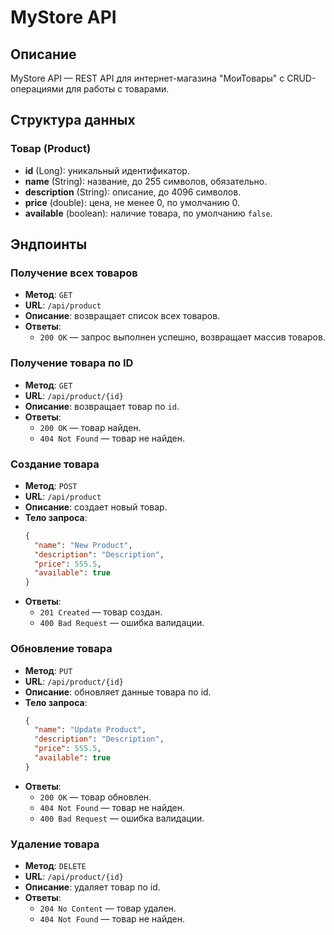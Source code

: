 # MyStore API

## Описание
MyStore API — REST API для интернет-магазина "МоиТовары" с CRUD-операциями для работы с товарами.

## Структура данных
### Товар (Product)
- **id** (Long): уникальный идентификатор.
- **name** (String): название, до 255 символов, обязательно.
- **description** (String): описание, до 4096 символов.
- **price** (double): цена, не менее 0, по умолчанию 0.
- **available** (boolean): наличие товара, по умолчанию `false`.

## Эндпоинты

### Получение всех товаров
- **Метод**: `GET`
- **URL**: `/api/product`
- **Описание**: возвращает список всех товаров.
- **Ответы**:
    - `200 OK` — запрос выполнен успешно, возвращает массив товаров.

### Получение товара по ID
- **Метод**: `GET`
- **URL**: `/api/product/{id}`
- **Описание**: возвращает товар по `id`.
- **Ответы**:
    - `200 OK` — товар найден.
    - `404 Not Found` — товар не найден.

### Создание товара
- **Метод**: `POST`
- **URL**: `/api/product`
- **Описание**: создает новый товар.
- **Тело запроса**:
  ```json
  {
    "name": "New Product",
    "description": "Description",
    "price": 555.5,
    "available": true
  }
  ```
- **Ответы**:
  - `201 Created` — товар создан.
  - `400 Bad Request` — ошибка валидации.

### Обновление товара
- **Метод**: `PUT`
- **URL**: `/api/product/{id}`
- **Описание**: обновляет данные товара по id.
- **Тело запроса**:
  ```json
  {
    "name": "Update Product",
    "description": "Description",
    "price": 555.5,
    "available": true
  }
  ```
- **Ответы**:
  - `200 OK` — товар обновлен.
  - `404 Not Found` — товар не найден.
  - `400 Bad Request` — ошибка валидации.

### Удаление товара
- **Метод**: `DELETE`
- **URL**: `/api/product/{id}`
- **Описание**: удаляет товар по id.
- **Ответы**:
  - `204 No Content` — товар удален.
  - `404 Not Found` — товар не найден.